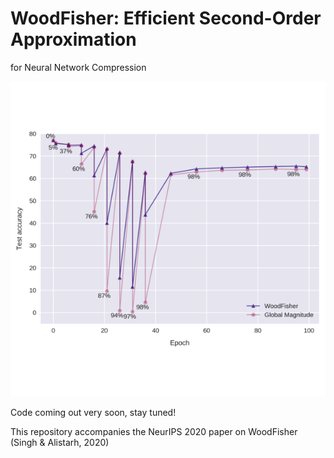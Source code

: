# WoodFisher: Efficient Second-Order Approximation
for Neural Network Compression

![WoodFisher](https://github.com/IST-DASLab/WoodFisher/blob/master/woodfisher_camera_ready.png)

Code coming out very soon, stay tuned! 

This repository accompanies the NeurIPS 2020 paper on WoodFisher (Singh & Alistarh, 2020)

 